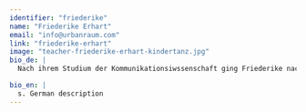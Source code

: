 ```yaml
---
identifier: "friederike"
name: "Friederike Erhart"
email: "info@urbanraum.com"
link: "friederike-erhart"
image: "teacher-friederike-erhart-kindertanz.jpg"
bio_de: |
  Nach ihrem Studium der Kommunikationsiwssenschaft ging Friederike nach Berlin, um hier eine 1-jährige tanzpädagogische Fortbildung zu machen ("Tanzpädagogische Kompetenz"/Seneca Intesiv, Dock 11). Seitdem unterrichtet sie Zeitgenössischen Tanz für Erwachsene sowie Kreativen Kindertanz und leitet seit Sommer 2015 den URBANRAUM.

bio_en: |
  s. German description
---
```

